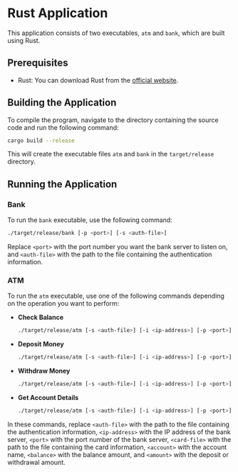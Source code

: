 # Rust Application

This application consists of two executables, `atm` and `bank`, which are built using Rust.

## Prerequisites

- Rust: You can download Rust from the [official website](https://www.rust-lang.org/tools/install).

## Building the Application

To compile the program, navigate to the directory containing the source code and run the following command:

```bash
cargo build --release
```

This will create the executable files `atm` and `bank` in the `target/release` directory.

## Running the Application

### Bank

To run the `bank` executable, use the following command:

```bash
./target/release/bank [-p <port>] [-s <auth-file>]
```

Replace `<port>` with the port number you want the bank server to listen on, and `<auth-file>` with the path to the file containing the authentication information.

### ATM

To run the `atm` executable, use one of the following commands depending on the operation you want to perform:

- **Check Balance**

  ```bash
  ./target/release/atm [-s <auth-file>] [-i <ip-address>] [-p <port>] [-c <card-file>] -a <account> -n <balance>
  ```

- **Deposit Money**

  ```bash
  ./target/release/atm [-s <auth-file>] [-i <ip-address>] [-p <port>] [-c <card-file>] -a <account> -d <amount>
  ```

- **Withdraw Money**

  ```bash
  ./target/release/atm [-s <auth-file>] [-i <ip-address>] [-p <port>] [-c <card-file>] -a <account> -w <amount>
  ```

- **Get Account Details**

  ```bash
  ./target/release/atm [-s <auth-file>] [-i <ip-address>] [-p <port>] [-c <card-file>] -a <account> -g
  ```

In these commands, replace `<auth-file>` with the path to the file containing the authentication information, `<ip-address>` with the IP address of the bank server, `<port>` with the port number of the bank server, `<card-file>` with the path to the file containing the card information, `<account>` with the account name, `<balance>` with the balance amount, and `<amount>` with the deposit or withdrawal amount.
